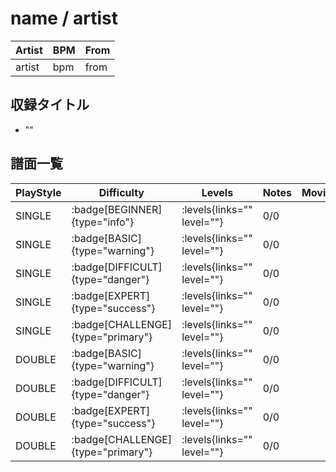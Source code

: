 # name / artist

|Artist|BPM|From|
|------|---|----|
|artist|bpm|from|

## 収録タイトル

- ""

## 譜面一覧

|PlayStyle|Difficulty|Levels|Notes|Movie|
|---------|----------|------|-----|-----|
|SINGLE| :badge[BEGINNER]{type="info"}| :levels{links="" level=""}|0/0||
|SINGLE| :badge[BASIC]{type="warning"}| :levels{links="" level=""}|0/0||
|SINGLE| :badge[DIFFICULT]{type="danger"}| :levels{links="" level=""}|0/0||
|SINGLE| :badge[EXPERT]{type="success"}| :levels{links="" level=""}|0/0||
|SINGLE| :badge[CHALLENGE]{type="primary"}| :levels{links="" level=""}|0/0||
|DOUBLE| :badge[BASIC]{type="warning"}| :levels{links="" level=""}|0/0||
|DOUBLE| :badge[DIFFICULT]{type="danger"}| :levels{links="" level=""}|0/0||
|DOUBLE| :badge[EXPERT]{type="success"}| :levels{links="" level=""}|0/0||
|DOUBLE| :badge[CHALLENGE]{type="primary"}| :levels{links="" level=""}|0/0||

